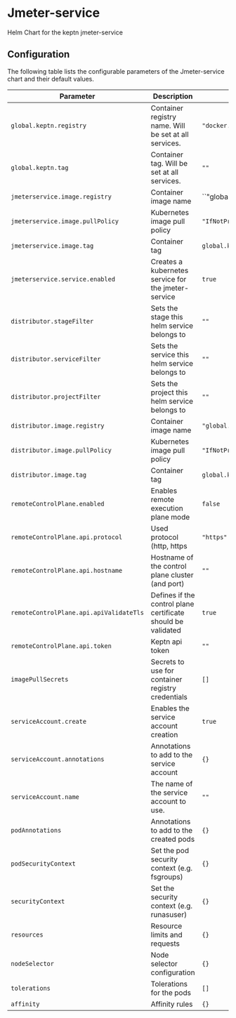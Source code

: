 
Jmeter-service
===========

Helm Chart for the keptn jmeter-service


## Configuration

The following table lists the configurable parameters of the Jmeter-service chart and their default values.

| Parameter         | Description             | Default        |
| ----------------- | ----------------------- | -------------- |
| `global.keptn.registry` | Container registry name. Will be set at all services. | `"docker.io/keptn/"` |
| `global.keptn.tag` | Container tag. Will be set at all services. | `""` |
| `jmeterservice.image.registry` | Container image name | ``"global.keptn.image.repository/jmeter-service"` |
| `jmeterservice.image.pullPolicy` | Kubernetes image pull policy | `"IfNotPresent"` |
| `jmeterservice.image.tag` | Container tag | `global.keptn.image.tag` |
| `jmeterservice.service.enabled` | Creates a kubernetes service for the jmeter-service | `true` |
| `distributor.stageFilter` | Sets the stage this helm service belongs to | `""` |
| `distributor.serviceFilter` | Sets the service this helm service belongs to | `""` |
| `distributor.projectFilter` | Sets the project this helm service belongs to | `""` |
| `distributor.image.registry` | Container image name | `"global.keptn.image.repository/keptn/distributor"` |
| `distributor.image.pullPolicy` | Kubernetes image pull policy | `"IfNotPresent"` |
| `distributor.image.tag` | Container tag | `global.keptn.image.tag` |
| `remoteControlPlane.enabled` | Enables remote execution plane mode | `false` |
| `remoteControlPlane.api.protocol` | Used protocol (http, https | `"https"` |
| `remoteControlPlane.api.hostname` | Hostname of the control plane cluster (and port) | `""` |
| `remoteControlPlane.api.apiValidateTls` | Defines if the control plane certificate should be validated | `true` |
| `remoteControlPlane.api.token` | Keptn api token | `""` |
| `imagePullSecrets` | Secrets to use for container registry credentials | `[]` |
| `serviceAccount.create` | Enables the service account creation | `true` |
| `serviceAccount.annotations` | Annotations to add to the service account | `{}` |
| `serviceAccount.name` | The name of the service account to use. | `""` |
| `podAnnotations` | Annotations to add to the created pods | `{}` |
| `podSecurityContext` | Set the pod security context (e.g. fsgroups) | `{}` |
| `securityContext` | Set the security context (e.g. runasuser) | `{}` |
| `resources` | Resource limits and requests | `{}` |
| `nodeSelector` | Node selector configuration | `{}` |
| `tolerations` | Tolerations for the pods | `[]` |
| `affinity` | Affinity rules | `{}` |

